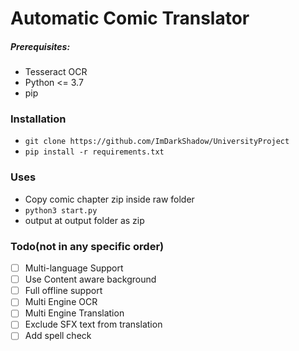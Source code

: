 # Automatic Comic Translator

##### Prerequisites:

- Tesseract OCR
- Python <= 3.7
- pip

### Installation

- `git clone https://github.com/ImDarkShadow/UniversityProject`
- `pip install -r requirements.txt`

### Uses

- Copy comic chapter zip inside raw folder
- `python3 start.py`
- output at output folder as zip

### Todo(not in any specific order)

- [ ] Multi-language Support
- [ ] Use Content aware background
- [ ] Full offline support
- [ ] Multi Engine OCR
- [ ] Multi Engine Translation
- [ ] Exclude SFX text from translation
- [ ] Add spell check
